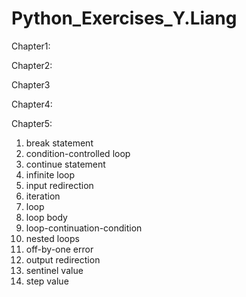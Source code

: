 # Python_Exercises_Y.Liang
Chapter1: 


Chapter2:



Chapter3


Chapter4:


Chapter5:
1. break statement
2. condition-controlled loop 
3. continue statement
4. infinite loop
5. input redirection
6. iteration
7. loop
8. loop body
9. loop-continuation-condition
10. nested loops
11. off-by-one error
12. output redirection
13. sentinel value
14. step value
